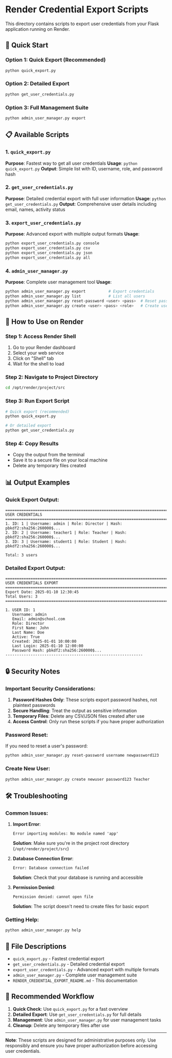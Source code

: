# Render Credential Export Scripts

This directory contains scripts to export user credentials from your Flask application running on Render.

## 🚀 Quick Start

### Option 1: Quick Export (Recommended)
```bash
python quick_export.py
```

### Option 2: Detailed Export
```bash
python get_user_credentials.py
```

### Option 3: Full Management Suite
```bash
python admin_user_manager.py export
```

## 📋 Available Scripts

### 1. `quick_export.py`
**Purpose**: Fastest way to get all user credentials
**Usage**: `python quick_export.py`
**Output**: Simple list with ID, username, role, and password hash

### 2. `get_user_credentials.py`
**Purpose**: Detailed credential export with full user information
**Usage**: `python get_user_credentials.py`
**Output**: Comprehensive user details including email, names, activity status

### 3. `export_user_credentials.py`
**Purpose**: Advanced export with multiple output formats
**Usage**: 
```bash
python export_user_credentials.py console
python export_user_credentials.py csv
python export_user_credentials.py json
python export_user_credentials.py all
```

### 4. `admin_user_manager.py`
**Purpose**: Complete user management tool
**Usage**:
```bash
python admin_user_manager.py export          # Export credentials
python admin_user_manager.py list            # List all users
python admin_user_manager.py reset-password <user> <pass>  # Reset password
python admin_user_manager.py create <user> <pass> <role>   # Create user
```

## 🔧 How to Use on Render

### Step 1: Access Render Shell
1. Go to your Render dashboard
2. Select your web service
3. Click on "Shell" tab
4. Wait for the shell to load

### Step 2: Navigate to Project Directory
```bash
cd /opt/render/project/src
```

### Step 3: Run Export Script
```bash
# Quick export (recommended)
python quick_export.py

# Or detailed export
python get_user_credentials.py
```

### Step 4: Copy Results
- Copy the output from the terminal
- Save it to a secure file on your local machine
- Delete any temporary files created

## 📊 Output Examples

### Quick Export Output:
```
================================================================================
USER CREDENTIALS
================================================================================
1. ID: 1 | Username: admin | Role: Director | Hash: pbkdf2:sha256:260000$...
2. ID: 2 | Username: teacher1 | Role: Teacher | Hash: pbkdf2:sha256:260000$...
3. ID: 3 | Username: student1 | Role: Student | Hash: pbkdf2:sha256:260000$...

Total: 3 users
```

### Detailed Export Output:
```
================================================================================
USER CREDENTIALS EXPORT
================================================================================
Export Date: 2025-01-10 12:30:45
Total Users: 3
================================================================================

1. USER ID: 1
   Username: admin
   Email: admin@school.com
   Role: Director
   First Name: John
   Last Name: Doe
   Active: True
   Created: 2025-01-01 10:00:00
   Last Login: 2025-01-10 12:00:00
   Password Hash: pbkdf2:sha256:260000$...
------------------------------------------------------------
```

## 🔒 Security Notes

### Important Security Considerations:
1. **Password Hashes Only**: These scripts export password hashes, not plaintext passwords
2. **Secure Handling**: Treat the output as sensitive information
3. **Temporary Files**: Delete any CSV/JSON files created after use
4. **Access Control**: Only run these scripts if you have proper authorization

### Password Reset:
If you need to reset a user's password:
```bash
python admin_user_manager.py reset-password username newpassword123
```

### Create New User:
```bash
python admin_user_manager.py create newuser password123 Teacher
```

## 🛠️ Troubleshooting

### Common Issues:

1. **Import Error**: 
   ```
   Error importing modules: No module named 'app'
   ```
   **Solution**: Make sure you're in the project root directory (`/opt/render/project/src`)

2. **Database Connection Error**:
   ```
   Error: Database connection failed
   ```
   **Solution**: Check that your database is running and accessible

3. **Permission Denied**:
   ```
   Permission denied: cannot open file
   ```
   **Solution**: The script doesn't need to create files for basic export

### Getting Help:
```bash
python admin_user_manager.py help
```

## 📁 File Descriptions

- `quick_export.py` - Fastest credential export
- `get_user_credentials.py` - Detailed credential export  
- `export_user_credentials.py` - Advanced export with multiple formats
- `admin_user_manager.py` - Complete user management suite
- `RENDER_CREDENTIAL_EXPORT_README.md` - This documentation

## 🎯 Recommended Workflow

1. **Quick Check**: Use `quick_export.py` for a fast overview
2. **Detailed Export**: Use `get_user_credentials.py` for full details
3. **Management**: Use `admin_user_manager.py` for user management tasks
4. **Cleanup**: Delete any temporary files after use

---

**Note**: These scripts are designed for administrative purposes only. Use responsibly and ensure you have proper authorization before accessing user credentials.
